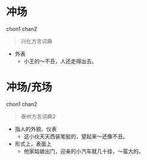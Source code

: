 # 冲场
chon1 chan2
> 兴化方言词典
- 外表
  - 小王的～不丑，人还走得出去。

# 冲场/充场
chon1 chan2
> 泰州方言词典2
- 指人的外貌、仪表
  - 这小伙天天西装笔挺的，望起来～还像不丑。
- 形式上，表面上
  - 他家姑娘出门，迎亲的小汽车就几十挂，～蛮大的。
